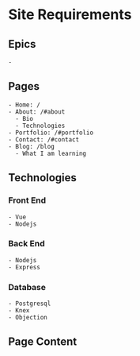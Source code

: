 # Site Requirements

## Epics

    -   

## Pages

    - Home: /
    - About: /#about
      - Bio
      - Technologies
    - Portfolio: /#portfolio
    - Contact: /#contact
    - Blog: /blog
      - What I am learning

## Technologies

### Front End

    - Vue
    - Nodejs

### Back End

    - Nodejs
    - Express

### Database

    - Postgresql
    - Knex
    - Objection

## Page Content
